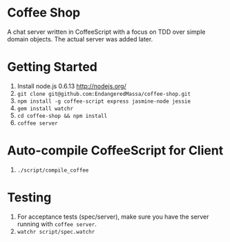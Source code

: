Coffee Shop
===

A chat server written in CoffeeScript with a focus on TDD over simple domain objects. The actual server was added later.

Getting Started
==
1. Install node.js 0.6.13 http://nodejs.org/
1. `git clone git@github.com:EndangeredMassa/coffee-shop.git`
1. `npm install -g coffee-script express jasmine-node jessie`
1. `gem install watchr`
1. `cd coffee-shop && npm install`
1. `coffee server`

Auto-compile CoffeeScript for Client
==
1. `./script/compile_coffee`

Testing
==
1. For acceptance tests (spec/server), make sure you have the server running with `coffee server`.
1. `watchr script/spec.watchr`


